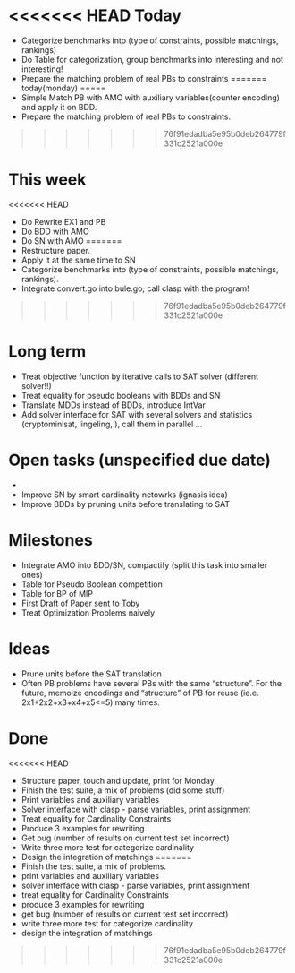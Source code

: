 <<<<<<< HEAD
Today
=====
* Categorize benchmarks into (type of constraints, possible matchings, rankings)
* Do Table for categorization, group benchmarks into interesting and not interesting!
* Prepare the matching problem of real PBs to constraints 
=======
today(monday)
=====
* Simple Match PB with AMO with auxiliary variables(counter encoding)  
       and apply it on BDD. 
* Prepare the matching problem of real PBs to constraints. 
>>>>>>> 76f91edadba5e95b0deb264779f331c2521a000e

This week
=========
<<<<<<< HEAD
* Do Rewrite EX1 and PB
* Do BDD with AMO
* Do SN with AMO
=======
* Restructure paper. 
* Apply it at the same time to SN
* Categorize benchmarks into (type of constraints, possible matchings, rankings).
* Integrate convert.go into bule.go; call clasp with the program!
>>>>>>> 76f91edadba5e95b0deb264779f331c2521a000e

Long term
==========
* Treat objective function by iterative calls to SAT solver (different solver!!)
* Treat equality for pseudo booleans with BDDs and SN
* Translate MDDs instead of BDDs, introduce IntVar
* Add solver interface for SAT with several solvers and statistics (cryptominisat, lingeling, ), call them in parallel ...

Open tasks (unspecified due date)
==========
* 
* Improve SN by smart cardinality netowrks (ignasis idea)
* Improve BDDs by pruning units before translating to SAT

Milestones
==========
* Integrate AMO into BDD/SN, compactify (split this task into smaller ones)
* Table for Pseudo Boolean competition
* Table for BP of MIP
* First Draft of Paper sent to Toby
* Treat Optimization Problems naively

Ideas
=====
* Prune units before the SAT translation
* Often PB problems have several PBs with the same “structure”. 
    For the future,  memoize encodings and “structure” of PB for reuse (ie.e. 2x1+2x2+x3+x4+x5<=5) many times. 

Done
====
<<<<<<< HEAD
* Structure paper, touch and update, print for Monday
* Finish the test suite, a mix of problems (did some stuff)
* Print variables and auxiliary variables
* Solver interface with clasp - parse variables, print assignment
* Treat equality for Cardinality Constraints
* Produce 3 examples for rewriting
* Get bug (number of results on current test set incorrect)
* Write three more test for categorize cardinality
* Design the integration of matchings
=======
* Finish the test suite, a mix of problems.
* print variables and auxiliary variables
* solver interface with clasp - parse variables, print assignment
* treat equality for Cardinality Constraints
* produce 3 examples for rewriting
* get bug (number of results on current test set incorrect)
* write three more test for categorize cardinality
* design the integration of matchings
>>>>>>> 76f91edadba5e95b0deb264779f331c2521a000e
